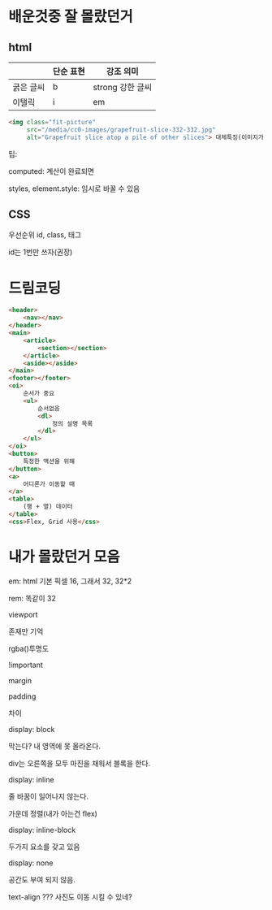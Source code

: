 # 배운것중 잘 몰랐던거

## html

|           | 단순 표현 | 강조 의미        |
| --------- | --------- | ---------------- |
| 굵은 글씨 | b         | strong 강한 글씨 |
| 이탤릭    | i         | em               |

```html
<img class="fit-picture"
     src="/media/cc0-images/grapefruit-slice-332-332.jpg"
     alt="Grapefruit slice atop a pile of other slices"> 대체특징(이미지가 안보일때 보임)+ 시각장애인을 위한 소리
```

팁:

computed: 계산이 완료되면 

styles, element.style: 임시로 바꿀 수 있음

## CSS

우선순위 id, class, 태그

id는 1번만 쓰자(권장)

# 드림코딩

```html
<header>
    <nav></nav>
</header>
<main>
    <article>
        <section></section>
    </article>
    <aside></aside>
</main>
<footer></footer>
<oi>
    순서가 중요
	<ul>
        순서없음 
        <dl>
            정의 설명 목록
        </dl>
    </ul>	
</oi>
<button>
    특정한 액션을 위해
</button>
<a>
    어디론가 이동할 때
</a>
<table>
    (행 + 열) 데이터
</table>
<css>Flex, Grid 사용</css>
```









# 내가 몰랐던거 모음

em:  html 기본 픽셀 16, 그래서 32, 32*2

rem: 똑같이 32



viewport



존재만 기억



rgba()투명도



!important



margin

padding

차이



display: block

막는다? 내 영역에 못 올라온다. 

div는 오른쪽을 모두 마진을 채워서 블록을 한다.

display: inline

줄 바꿈이 일어나지 않는다. 



가운데 정렬(내가 아는건 flex)

display: inline-block

두가지 요소를 갖고 있음



display: none

공간도 부여 되지 않음.



text-align ??? 사진도 이동 시킬 수 있네?

